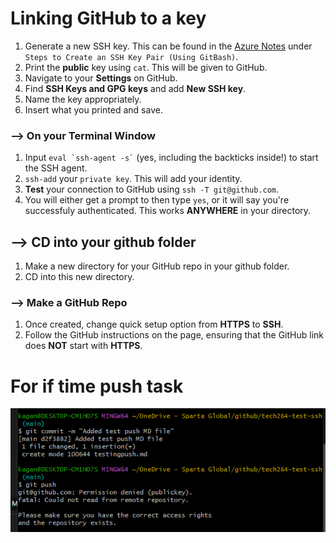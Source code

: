 # Linking GitHub to a key
1. Generate a new SSH key. This can be found in the [Azure Notes](../azure/azure_notes.md) under `Steps to Create an SSH Key Pair (Using GitBash)`.
2. Print the **public** key using `cat`. This will be given to GitHub.
3. Navigate to your **Settings** on GitHub.
4. Find **SSH Keys and GPG keys** and add **New SSH key**. 
5. Name the key appropriately.
6. Insert what you printed and save.

### --> On your Terminal Window
1. Input ``` eval `ssh-agent -s` ``` (yes, including the backticks inside!) to start the SSH agent.
2. `ssh-add` your `private key`. This will add your identity.
3. **Test** your connection to GitHub using `ssh -T git@github.com`.
4. You will either get a prompt to then type `yes`, or it will say you're successfuly authenticated. This works **ANYWHERE** in your directory.

## --> CD into your github folder
1. Make a new directory for your GitHub repo in your github folder.
2. CD into this new directory.

### --> Make a GitHub Repo
1. Once created, change quick setup option from **HTTPS** to **SSH**.
2. Follow the GitHub instructions on the page, ensuring that the GitHub link does **NOT** start with **HTTPS**. 

# For if time push task
![alt text](image.png)